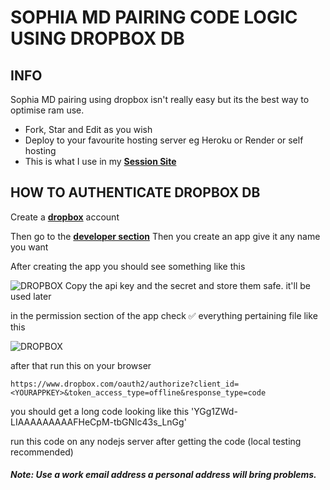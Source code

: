 # SOPHIA MD PAIRING CODE LOGIC USING DROPBOX DB

## INFO
Sophia MD pairing using dropbox isn't really easy but its the best way to optimise ram use.
- Fork, Star and Edit as you wish
- Deploy to your favourite hosting server eg Heroku or Render or self hosting
- This is what I use in my **[Session Site](https://sophia-md-pair.vercel.app)**

## HOW TO AUTHENTICATE DROPBOX DB
Create a **[dropbox](https://dropbox.com/signup)** account 

Then go to the **[developer section](https://dropbox.com/developers)**
Then you create an app give it any name you want 

After creating the app you should see something like this


![DROPBOX](https://files.catbox.moe/cdl0my.jpg)
Copy the api key and the secret and store them safe. it'll be used later

in the permission section of the app check ✅ everything pertaining file like this

![DROPBOX](https://files.catbox.moe/mr6e9k.jpg)

after that run this on your browser 
```
https://www.dropbox.com/oauth2/authorize?client_id=<YOURAPPKEY>&token_access_type=offline&response_type=code
```
you should get a long code looking like this 'YGg1ZWd-LIAAAAAAAAAFHeCpM-tbGNlc43s_LnGg'

run this code on any nodejs server after getting the code (local testing recommended) 

##### Note: Use a work email address a personal address will bring problems.


